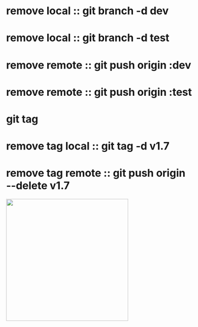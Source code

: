 # remove local ::   git branch -d dev
# remove local ::    git branch -d test
# remove remote ::   git push origin :dev
# remove remote ::   git push origin :test
# git tag 
# remove tag local ::   git tag -d v1.7
# remove tag remote ::   git push origin --delete v1.7

<p >
  <img src="https://www.google.com/url?sa=i&url=https%3A%2F%2Fwww.faqraa.com%2F2023%2F11%2Fwallpaper_01673007261.html&psig=AOvVaw0VzoCD03R_w7LgXOMtKL7U&ust=1719841806171000&source=images&cd=vfe&opi=89978449&ved=0CA8QjRxqFwoTCOCqrpK8g4cDFQAAAAAdAAAAABAJ" width="330">
</p>
